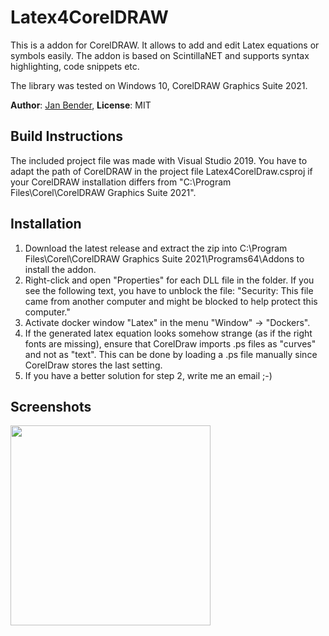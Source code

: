 # Latex4CorelDRAW

This is a addon for CorelDRAW. It allows to add and edit Latex equations or symbols easily. The addon is based on ScintillaNET and supports syntax highlighting, code snippets etc.

The library was tested on Windows 10, CorelDRAW Graphics Suite 2021. 

**Author**: [Jan Bender](http://www.interactive-graphics.de), **License**: MIT

## Build Instructions

The included project file was made with Visual Studio 2019. You have to adapt the path of CorelDRAW in the project file Latex4CorelDraw.csproj if your CorelDRAW installation differs from "C:\Program Files\Corel\CorelDRAW Graphics Suite 2021".

## Installation

1. Download the latest release and extract the zip into C:\Program Files\Corel\CorelDRAW Graphics Suite 2021\Programs64\Addons to install the addon.
2. Right-click and open "Properties" for each DLL file in the folder. If you see the following text, you have to unblock the file:
"Security: This file came from another computer and might be blocked to help protect this computer."
3. Activate docker window "Latex" in the menu "Window" -> "Dockers".
3. If the generated latex equation looks somehow strange (as if the right fonts are missing), ensure that CorelDraw imports .ps files as "curves" and not as "text". This can be done by loading a .ps file manually since CorelDraw stores the last setting.
4. If you have a better solution for step 2, write me an email ;-)

## Screenshots

<img src="screenshots/screenshot1.jpg" width="320">
